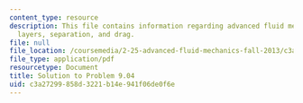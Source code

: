 ```yaml
---
content_type: resource
description: This file contains information regarding advanced fluid mechanics, boundary
  layers, separation, and drag.
file: null
file_location: /coursemedia/2-25-advanced-fluid-mechanics-fall-2013/c3a27299858d3221b14e941f06de0f6e_MIT2_25F13_Solution9.04.pdf
file_type: application/pdf
resourcetype: Document
title: Solution to Problem 9.04
uid: c3a27299-858d-3221-b14e-941f06de0f6e
---
```

